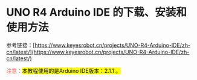 
# UNO R4 Arduino IDE 的下载、安装和使用方法

参考链接：[https://www.keyesrobot.cn/projects/UNO-R4-Arduino-IDE/zh-cn/latest/](https://www.keyesrobot.cn/projects/UNO-R4-Arduino-IDE/zh-cn/latest/)

<span style="color: rgb(255, 76, 65);">注意：</span><span style="background:#ff0;color:#000">本教程使用的是Arduino IDE版本：2.1.1 。</span>